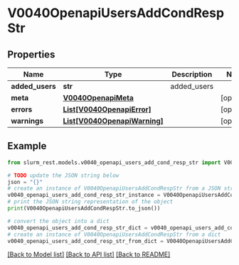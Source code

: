 # V0040OpenapiUsersAddCondRespStr


## Properties

Name | Type | Description | Notes
------------ | ------------- | ------------- | -------------
**added_users** | **str** | added_users | 
**meta** | [**V0040OpenapiMeta**](V0040OpenapiMeta.md) |  | [optional] 
**errors** | [**List[V0040OpenapiError]**](V0040OpenapiError.md) |  | [optional] 
**warnings** | [**List[V0040OpenapiWarning]**](V0040OpenapiWarning.md) |  | [optional] 

## Example

```python
from slurm_rest.models.v0040_openapi_users_add_cond_resp_str import V0040OpenapiUsersAddCondRespStr

# TODO update the JSON string below
json = "{}"
# create an instance of V0040OpenapiUsersAddCondRespStr from a JSON string
v0040_openapi_users_add_cond_resp_str_instance = V0040OpenapiUsersAddCondRespStr.from_json(json)
# print the JSON string representation of the object
print(V0040OpenapiUsersAddCondRespStr.to_json())

# convert the object into a dict
v0040_openapi_users_add_cond_resp_str_dict = v0040_openapi_users_add_cond_resp_str_instance.to_dict()
# create an instance of V0040OpenapiUsersAddCondRespStr from a dict
v0040_openapi_users_add_cond_resp_str_from_dict = V0040OpenapiUsersAddCondRespStr.from_dict(v0040_openapi_users_add_cond_resp_str_dict)
```
[[Back to Model list]](../README.md#documentation-for-models) [[Back to API list]](../README.md#documentation-for-api-endpoints) [[Back to README]](../README.md)


